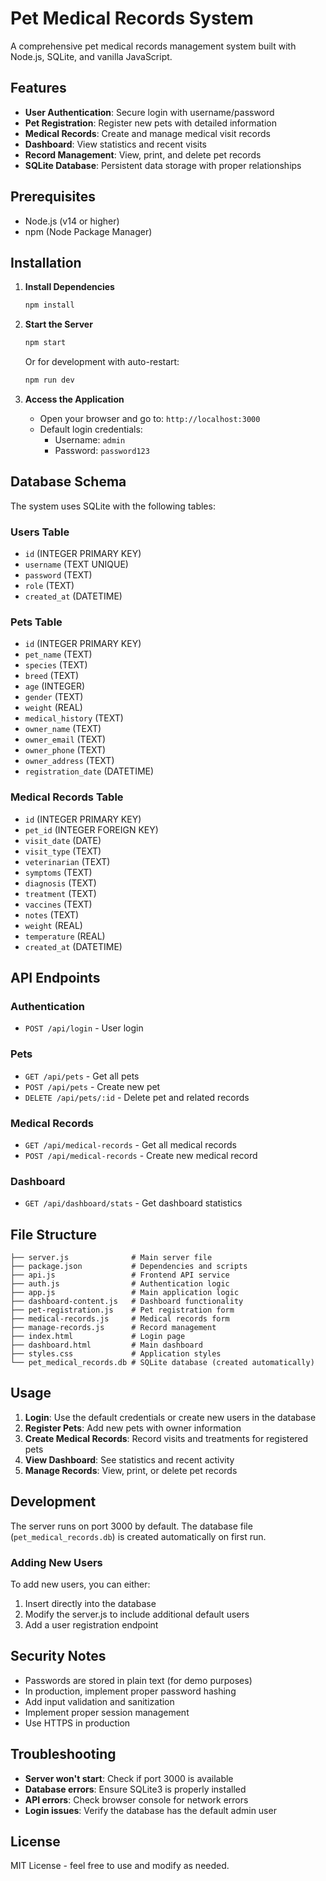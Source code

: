 # Pet Medical Records System

A comprehensive pet medical records management system built with Node.js, SQLite, and vanilla JavaScript.

## Features

- **User Authentication**: Secure login with username/password
- **Pet Registration**: Register new pets with detailed information
- **Medical Records**: Create and manage medical visit records
- **Dashboard**: View statistics and recent visits
- **Record Management**: View, print, and delete pet records
- **SQLite Database**: Persistent data storage with proper relationships

## Prerequisites

- Node.js (v14 or higher)
- npm (Node Package Manager)

## Installation

1. **Install Dependencies**
   ```bash
   npm install
   ```

2. **Start the Server**
   ```bash
   npm start
   ```
   
   Or for development with auto-restart:
   ```bash
   npm run dev
   ```

3. **Access the Application**
   - Open your browser and go to: `http://localhost:3000`
   - Default login credentials:
     - Username: `admin`
     - Password: `password123`

## Database Schema

The system uses SQLite with the following tables:

### Users Table
- `id` (INTEGER PRIMARY KEY)
- `username` (TEXT UNIQUE)
- `password` (TEXT)
- `role` (TEXT)
- `created_at` (DATETIME)

### Pets Table
- `id` (INTEGER PRIMARY KEY)
- `pet_name` (TEXT)
- `species` (TEXT)
- `breed` (TEXT)
- `age` (INTEGER)
- `gender` (TEXT)
- `weight` (REAL)
- `medical_history` (TEXT)
- `owner_name` (TEXT)
- `owner_email` (TEXT)
- `owner_phone` (TEXT)
- `owner_address` (TEXT)
- `registration_date` (DATETIME)

### Medical Records Table
- `id` (INTEGER PRIMARY KEY)
- `pet_id` (INTEGER FOREIGN KEY)
- `visit_date` (DATE)
- `visit_type` (TEXT)
- `veterinarian` (TEXT)
- `symptoms` (TEXT)
- `diagnosis` (TEXT)
- `treatment` (TEXT)
- `vaccines` (TEXT)
- `notes` (TEXT)
- `weight` (REAL)
- `temperature` (REAL)
- `created_at` (DATETIME)

## API Endpoints

### Authentication
- `POST /api/login` - User login

### Pets
- `GET /api/pets` - Get all pets
- `POST /api/pets` - Create new pet
- `DELETE /api/pets/:id` - Delete pet and related records

### Medical Records
- `GET /api/medical-records` - Get all medical records
- `POST /api/medical-records` - Create new medical record

### Dashboard
- `GET /api/dashboard/stats` - Get dashboard statistics

## File Structure

```
├── server.js              # Main server file
├── package.json           # Dependencies and scripts
├── api.js                 # Frontend API service
├── auth.js                # Authentication logic
├── app.js                 # Main application logic
├── dashboard-content.js   # Dashboard functionality
├── pet-registration.js    # Pet registration form
├── medical-records.js     # Medical records form
├── manage-records.js      # Record management
├── index.html             # Login page
├── dashboard.html         # Main dashboard
├── styles.css             # Application styles
└── pet_medical_records.db # SQLite database (created automatically)
```

## Usage

1. **Login**: Use the default credentials or create new users in the database
2. **Register Pets**: Add new pets with owner information
3. **Create Medical Records**: Record visits and treatments for registered pets
4. **View Dashboard**: See statistics and recent activity
5. **Manage Records**: View, print, or delete pet records

## Development

The server runs on port 3000 by default. The database file (`pet_medical_records.db`) is created automatically on first run.

### Adding New Users

To add new users, you can either:
1. Insert directly into the database
2. Modify the server.js to include additional default users
3. Add a user registration endpoint

## Security Notes

- Passwords are stored in plain text (for demo purposes)
- In production, implement proper password hashing
- Add input validation and sanitization
- Implement proper session management
- Use HTTPS in production

## Troubleshooting

- **Server won't start**: Check if port 3000 is available
- **Database errors**: Ensure SQLite3 is properly installed
- **API errors**: Check browser console for network errors
- **Login issues**: Verify the database has the default admin user

## License

MIT License - feel free to use and modify as needed.

